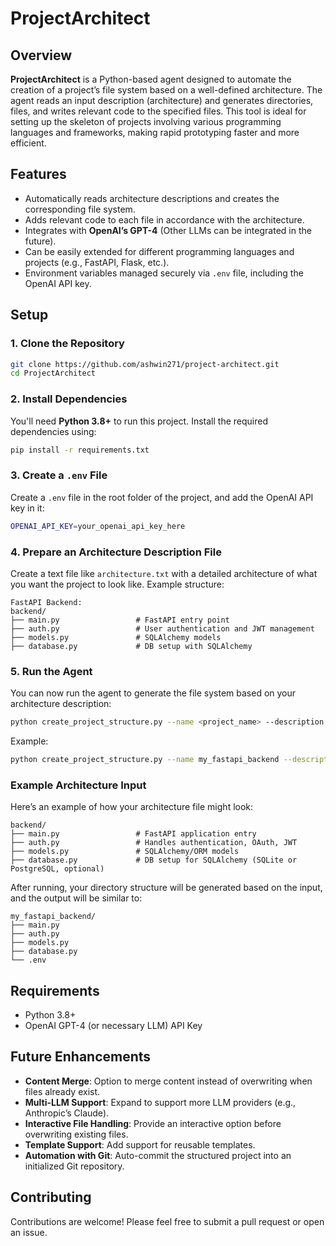 # ProjectArchitect

## Overview

**ProjectArchitect** is a Python-based agent designed to automate the creation of a project’s file system based on a well-defined architecture. The agent reads an input description (architecture) and generates directories, files, and writes relevant code to the specified files. This tool is ideal for setting up the skeleton of projects involving various programming languages and frameworks, making rapid prototyping faster and more efficient.

## Features

- Automatically reads architecture descriptions and creates the corresponding file system.
- Adds relevant code to each file in accordance with the architecture.
- Integrates with **OpenAI’s GPT-4** (Other LLMs can be integrated in the future).
- Can be easily extended for different programming languages and projects (e.g., FastAPI, Flask, etc.).
- Environment variables managed securely via `.env` file, including the OpenAI API key.

## Setup

### 1. Clone the Repository

```bash
git clone https://github.com/ashwin271/project-architect.git
cd ProjectArchitect
```

### 2. Install Dependencies

You'll need **Python 3.8+** to run this project. Install the required dependencies using:

```bash
pip install -r requirements.txt
```

### 3. Create a `.env` File

Create a `.env` file in the root folder of the project, and add the OpenAI API key in it:

```bash
OPENAI_API_KEY=your_openai_api_key_here
```

### 4. Prepare an Architecture Description File

Create a text file like `architecture.txt` with a detailed architecture of what you want the project to look like. Example structure:

```plaintext
FastAPI Backend:
backend/
├── main.py                 # FastAPI entry point
├── auth.py                 # User authentication and JWT management
├── models.py               # SQLAlchemy models
├── database.py             # DB setup with SQLAlchemy
```

### 5. Run the Agent

You can now run the agent to generate the file system based on your architecture description:

```bash
python create_project_structure.py --name <project_name> --description <path_to_architecture.txt>
```

Example:

```bash
python create_project_structure.py --name my_fastapi_backend --description architecture.txt
```

### Example Architecture Input

Here’s an example of how your architecture file might look:

```plaintext
backend/
├── main.py                 # FastAPI application entry
├── auth.py                 # Handles authentication, OAuth, JWT
├── models.py               # SQLAlchemy/ORM models
├── database.py             # DB setup for SQLAlchemy (SQLite or PostgreSQL, optional)
```

After running, your directory structure will be generated based on the input, and the output will be similar to:

```plaintext
my_fastapi_backend/
├── main.py
├── auth.py
├── models.py
├── database.py
└── .env
```

## Requirements

- Python 3.8+
- OpenAI GPT-4 (or necessary LLM) API Key

## Future Enhancements

- **Content Merge**: Option to merge content instead of overwriting when files already exist.
- **Multi-LLM Support**: Expand to support more LLM providers (e.g., Anthropic’s Claude).
- **Interactive File Handling**: Provide an interactive option before overwriting existing files.
- **Template Support**: Add support for reusable templates.
- **Automation with Git**: Auto-commit the structured project into an initialized Git repository.

## Contributing

Contributions are welcome! Please feel free to submit a pull request or open an issue.

